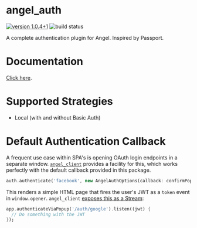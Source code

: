 # angel_auth

[![version 1.0.4+1](https://img.shields.io/badge/version-1.0.4+1-brightgreen.svg)](https://pub.dartlang.org/packages/angel_auth)
![build status](https://travis-ci.org/angel-dart/auth.svg?branch=master)

A complete authentication plugin for Angel. Inspired by Passport.

# Documentation
[Click here](https://github.com/angel-dart/auth/wiki).

# Supported Strategies
* Local (with and without Basic Auth)

# Default Authentication Callback
A frequent use case within SPA's is opening OAuth login endpoints in a separate window.
[`angel_client`](https://github.com/angel-dart/client)
provides a facility for this, which works perfectly with the default callback provided
in this package.

```dart
auth.authenticate('facebook', new AngelAuthOptions(callback: confirmPopupAuthentication()));
```
This renders a simple HTML page that fires the user's JWT as a `token` event in `window.opener`.
`angel_client` [exposes this as a Stream](https://github.com/angel-dart/client#authentication):

```dart
app.authenticateViaPopup('/auth/google').listen((jwt) {
  // Do something with the JWT
});
```
